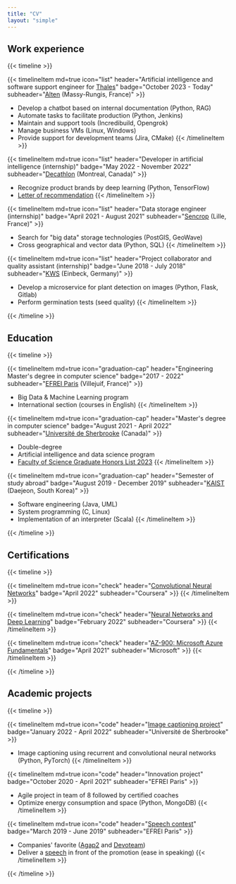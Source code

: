 ```yaml
---
title: "CV"
layout: "simple"
---
```


## Work experience

{{< timeline >}}

{{< timelineItem md=true icon="list" header="Artificial intelligence and software support engineer for [Thales](https://www.thalesgroup.com/en)" badge="October 2023 - Today" subheader="[Alten](https://www.alten.com/) (Massy-Rungis, France)" >}}
  * Develop a chatbot based on internal documentation (Python, RAG)
  * Automate tasks to facilitate production (Python, Jenkins)
  * Maintain and support tools (Incredibuild, Opengrok)
  * Manage business VMs (Linux, Windows)
  * Provide support for development teams (Jira, CMake)
{{< /timelineItem >}}

{{< timelineItem md=true icon="list" header="Developer in artificial intelligence (internship)" badge="May 2022 - November 2022" subheader="[Decathlon](https://www.decathlon.com/) (Montreal, Canada)" >}}
  * Recognize product brands by deep learning (Python, TensorFlow)
  * [Letter of recommendation](/documents/reco_Decathlon.pdf)
{{< /timelineItem >}}

{{< timelineItem md=true icon="list" header="Data storage engineer (internship)" badge="April 2021 - August 2021" subheader="[Sencrop](https://sencrop.com/) (Lille, France)" >}}
  * Search for "big data" storage technologies (PostGIS, GeoWave)
  * Cross geographical and vector data (Python, SQL)
{{< /timelineItem >}}

{{< timelineItem md=true icon="list" header="Project collaborator and quality assistant (internship)" badge="June 2018 - July 2018" subheader="[KWS](https://www.kws.com/) (Einbeck, Germany)" >}}
  * Develop a microservice for plant detection on images (Python, Flask, Gitlab)
  * Perform germination tests (seed quality)
{{< /timelineItem >}}

{{< /timeline >}}

## Education

{{< timeline >}}

{{< timelineItem md=true icon="graduation-cap" header="Engineering Master's degree in computer science" badge="2017 - 2022" subheader="[EFREI Paris](https://eng.efrei.fr/) (Villejuif, France)" >}}
  * Big Data & Machine Learning program
  * International section (courses in English)
{{< /timelineItem >}}

{{< timelineItem md=true icon="graduation-cap" header="Master's degree in computer science" badge="August 2021 - April 2022" subheader="[Université de Sherbrooke](https://www.usherbrooke.ca/about/) (Canada)" >}}
  * Double-degree
  * Artificial intelligence and data science program
  * [Faculty of Science Graduate Honors List 2023](/documents/TaillieuV_Lettre_recipiendaire_2023.pdf)
{{< /timelineItem >}}

{{< timelineItem md=true icon="graduation-cap" header="Semester of study abroad" badge="August 2019 - December 2019" subheader="[KAIST](https://www.kaist.ac.kr/en/) (Daejeon, South Korea)" >}}
  * Software engineering (Java, UML)
  * System programming (C, Linux)
  * Implementation of an interpreter (Scala)
{{< /timelineItem >}}

{{< /timeline >}}

## Certifications

{{< timeline >}}

{{< timelineItem md=true icon="check" header="[Convolutional Neural Networks](https://www.coursera.org/account/accomplishments/certificate/7SG28W2LCMX5)" badge="April 2022" subheader="Coursera" >}}
{{< /timelineItem >}}

{{< timelineItem md=true icon="check" header="[Neural Networks and Deep Learning](https://www.coursera.org/account/accomplishments/certificate/8QEUYEHDC2MP)" badge="February 2022" subheader="Coursera" >}}
{{< /timelineItem >}}

{{< timelineItem md=true icon="check" header="[AZ-900: Microsoft Azure Fundamentals](https://www.credly.com/badges/0b2ef27b-8bc3-4cdb-bc40-1c73d095fa7e)" badge="April 2021" subheader="Microsoft" >}}
{{< /timelineItem >}}

{{< /timeline >}}

## Academic projects

{{< timeline >}}

{{< timelineItem md=true icon="code" header="[Image captioning project](https://github.com/eliottthomas99/Projet_RN)" badge="January 2022 - April 2022" subheader="Université de Sherbrooke" >}}
  * Image captioning using recurrent and convolutional neural networks (Python, PyTorch)
{{< /timelineItem >}}

{{< timelineItem md=true icon="code" header="Innovation project" badge="October 2020 - April 2021" subheader="EFREI Paris" >}}
  * Agile project in team of 8 followed by certified coaches
  * Optimize energy consumption and space (Python, MongoDB)
{{< /timelineItem >}}

{{< timelineItem md=true icon="code" header="[Speech contest](https://rename.fr/2019/06/28/le-grand-discours-2019-16-finalistes/)" badge="March 2019 - June 2019" subheader="EFREI Paris" >}}
  * Companies' favorite ([Agap2](https://www.agap2.fr/en/) and [Devoteam](https://www.devoteam.com/))
  * Deliver a [speech](https://www.youtube.com/watch?v=lNkhualF4T0) in front of the promotion (ease in speaking)
{{< /timelineItem >}}

{{< /timeline >}}
